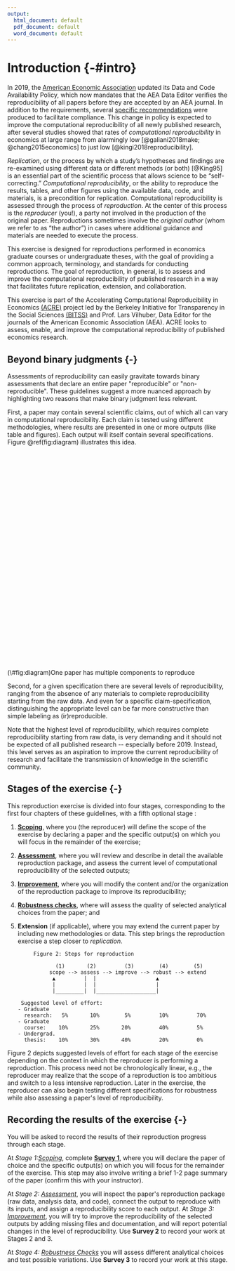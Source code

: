 ```yaml
---
output:
  html_document: default
  pdf_document: default
  word_document: default
---
```



# Introduction {-#intro}

In 2019, the [American Economic Association](https://www.aeaweb.org/journals/policies/data-code/) updated its Data and Code Availability Policy, which now mandates that the AEA Data Editor verifies the reproducibility of all papers before they are accepted by an AEA journal. In addition to the requirements, several [specific recommendations](https://aeadataeditor.github.io/aea-de-guidance/) were produced to facilitate compliance. This change in policy is expected to improve the computational reproducibility of all newly published research, after several studies showed that rates of *computational reproducibility* in economics at large range from alarmingly low [@galiani2018make; @chang2015economics] to just low [@kingi2018reproducibility].

*Replication*, or the process by which a study’s hypotheses and findings are re-examined using different data or different methods (or both) [@King95] is an essential part of the scientific process that allows science to be “self-correcting.” *Computational reproducibility*, or the ability to reproduce the results, tables, and other figures using the available data, code, and materials, is a precondition for replication. Computational reproducibility is assessed through the process of *reproduction*. At the center of this process is the *reproducer* (you!), a party not involved in the production of the original paper. Reproductions sometimes involve the *original author* (whom we refer to as “the author”) in cases where additional guidance and materials are needed to execute the process.

This exercise is designed for reproductions performed in economics graduate courses or undergraduate theses, with the goal of providing a common approach, terminology, and standards for conducting reproductions. The goal of reproduction, in general, is to assess and improve the computational reproducibility of published research in a way that facilitates future replication, extension, and collaboration.

This exercise is part of the Accelerating Computational Reproducibility in Economics [(ACRE)](https://www.bitss.org/ecosystem/acre/) project led by the Berkeley Initiative for Transparency in the Social Sciences [(BITSS)](bitss.org) and Prof. Lars Vilhuber, Data Editor for the journals of the American Economic Association (AEA). ACRE looks to assess, enable, and improve the computational reproducibility of published economics research.

## Beyond binary judgments {-}

Assessments of reproducibility can easily gravitate towards binary assessments that declare an entire paper "reproducible" or "non-reproducible". These guidelines suggest a more nuanced approach by highlighting two reasons that make binary judgment less relevant. 

First, a paper may contain several scientific claims, out of which all can vary in computational reproducibility. Each claim is tested using different methodologies, where results are presented in one or more outputs (like table and figures). Each output will itself contain several specifications. Figure \@ref(fig:diagram) illustrates this idea. 

<div class="figure">
<!--html_preserve--><div id="htmlwidget-cfdfcdc5baef5064a8af" style="width:672px;height:480px;" class="grViz html-widget"></div>
<script type="application/json" data-for="htmlwidget-cfdfcdc5baef5064a8af">{"x":{"diagram":"\ndigraph a_nice_graph {\n\ngraph [layout = neato, rankdir= TB, overlap=true]  ## layout = [neato|twopi, etc]\n#https://rich-iannone.github.io/DiagrammeR/graphviz_and_mermaid.html\n\n\n# node definitions with substituted label text\nnode [fontname = Helvetica, shape = box, style=empty ]\npaper [label = \"Paper\"]    ## label indicates the position of the letter\n\nnode [fontname = Helvetica, shape = diamond, fontsize = 10, fixedsize = TRUE, fillcolor=Gray]\nclaim1 [label = \"Claim 1\", color=red]\nclaim2 [label = \"Claim 2\"]\nclaim3 [label = \"Claim 3\"]\n\nnode [fontname = Helvetica, shape = circle, fillcolor=YellowGreen, fixedsize = TRUE]\noutput1 [label = \"o1\", color = red]\noutput2 [label = \"o2\"]\noutput3 [label = \"o3\"]\noutput4 [label = \"o4\"]\noutput5 [label = \"o5\"]\noutput6 [label = \"o6\"]\n\nnode [fontname = Helvetica, shape = circle, fixedsize = TRUE, fillcolor=Peru]\nspec1 [label = \"s1\", color=red]\nspec2 [label = \"s2\"]\nspec3 [label = \"s3\"]\nspec4 [label = \"s4\"]\nspec5 [label = \"s5\"]\nspec6 [label = \"s6\"]\nspec7 [label = \"s7\"]\nspec8 [label = \"s8\"]\nspec9 [label = \"s9\"]\nspec10 [label = \"s10\"]\nspec11 [label = \"s10\"]\nspec12 [label = \"s10\"]\n\n\n# edge definitions with the node IDs\npaper -> {claim1} [color=red]      ##[label = ...] adds text on the edge\npaper -> {claim2 claim3} \nclaim1 -> {output1} [color=red]\nclaim1 -> {output2} \nclaim2 -> {output3 output4}\nclaim3 -> {output5 output6}\noutput1 -> {spec1} [color=red]\noutput1 -> {spec2} \noutput2 -> {spec3 spec4}\noutput3 -> {spec5 spec6}\noutput4 -> {spec7 spec8}\noutput5 -> {spec9 spec10}\noutput6 -> {spec11 spec12}\n}","config":{"engine":"dot","options":null}},"evals":[],"jsHooks":[]}</script><!--/html_preserve-->
<p class="caption">(\#fig:diagram)One paper has multiple components to reproduce</p>
</div>

Second, for a given specification there are several levels of reproducibility, ranging from the absence of any materials to complete reproducibility starting from the raw data. And even for a specific claim-specification, distinguishing the appropriate level can be far more constructive than simple labeling as (ir)reproducible.

Note that the highest level of reproducibility, which requires complete reproducibility starting from raw data, is very demanding and it should not be expected of all published research -- especially before 2019. Instead, this level serves as an aspiration to improve the current reproducibility of research and facilitate the transmission of knowledge in the scientific community.


## Stages of the exercise {-}

This reproduction exercise is divided into four stages, corresponding to the first four chapters of these guidelines, with a fifth optional stage :   

1. [**Scoping**](#scoping), where you (the reproducer) will define the scope of the exercise by declaring a paper and the specific output(s) on which you will focus in the remainder of the exercise;  
2.    [**Assessment**](#assessment), where you will review and describe in detail the available reproduction package, and assess the current level of computational reproducibility of the selected outputs; 
3.    [**Improvement**](#improvements), where you will modify the content and/or the organization of the reproduction package to improve its reproducibility;  
4.    [**Robustness checks**](#robust), where will assess the quality of selected analytical choices from the paper; and  
5.    **Extension** (if applicable), where you may extend the current paper by including new methodologies or data. This step brings the reproduction exercise a step closer to *replication*.


               Figure 2: Steps for reproduction

                      (1)       (2)         (3)        (4)        (5)
                    scope --> assess --> improve --> robust --> extend
                     ▲         |  |                   ▲
                     |         |  |                   |
                     |_________|  |___________________|
    
           Suggested level of effort:
          - Graduate
            research:   5%       10%        5%         10%         70%
          - Graduate
            course:    10%       25%       20%         40%         5%
          - Undergrad.
            thesis:    10%       30%       40%         20%         0%


Figure 2 depicts suggested levels of effort for each stage of the exercise depending on the context in which the reproducer is performing a reproduction. This process need not be chronologically linear, e.g., the reproducer may realize that the scope of a reproduction is too ambitious and switch to a less intensive reproduction. Later in the exercise, the reproducer can also begin testing different specifications for robustness while also assessing a paper's level of reproducibility.

## Recording the results of the exercise {-}

You will be asked to record the results of their reproduction progress through each stage. 

At *Stage 1:[Scoping](#scoping)*, complete **[Survey 1](https://berkeley.qualtrics.com/jfe/form/SV_8hLHNI6LGSYchEN)**, where you will declare the paper of choice and the specific output(s) on which you will focus for the remainder of the exercise. This step may also involve writing a brief 1-2 page summary of the paper (confirm this with your instructor). 

At *Stage 2: [Assessment](#assessment)*, you will inspect the paper's reproduction package (raw data, analysis data, and code), connect the output to reproduce with its inputs, and assign a reproducibility score to each output. At *Stage 3: [Improvement](#improvements)*, you will try to improve the reproducibility of the selected outputs by adding missing files and documentation, and will report potential changes in the level of reproducibility. Use **Survey 2** to record your work at Stages 2 and 3.

At *Stage 4: [Robustness Checks](#robust)* you will assess different analytical choices and test possible variations. Use **Survey 3** to record your work at this stage.
